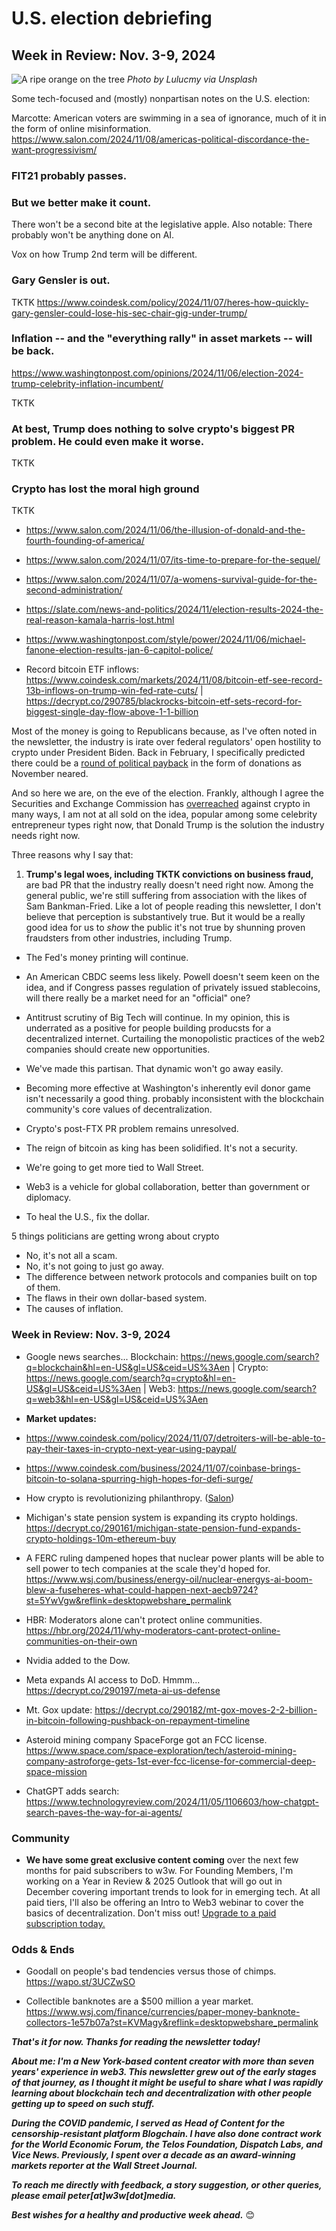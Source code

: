 # U.S. election debriefing
## Week in Review: Nov. 3-9, 2024

![A ripe orange on the tree](https://w3w.news/img/lulucmy-unsplash-1920.jpg)
*Photo by Lulucmy via Unsplash*



Some tech-focused and (mostly) nonpartisan notes on the U.S. election:

Marcotte: American voters are swimming in a sea of ignorance, much of it in the form of online misinformation. https://www.salon.com/2024/11/08/americas-political-discordance-the-want-progressivism/

### FIT21 probably passes.

### But we better make it count.

There won't be a second bite at the legislative apple. Also notable: There probably won't be anything done on AI.

Vox on how Trump 2nd term will be different. <!-- Need YouTube link -->

### Gary Gensler is out.

TKTK https://www.coindesk.com/policy/2024/11/07/heres-how-quickly-gary-gensler-could-lose-his-sec-chair-gig-under-trump/

### Inflation -- and the "everything rally" in asset markets -- will be back.

https://www.washingtonpost.com/opinions/2024/11/06/election-2024-trump-celebrity-inflation-incumbent/

TKTK

### At best, Trump does nothing to solve crypto's biggest PR problem. He could even make it worse.

TKTK

### Crypto has lost the moral high ground

TKTK





- https://www.salon.com/2024/11/06/the-illusion-of-donald-and-the-fourth-founding-of-america/

- https://www.salon.com/2024/11/07/its-time-to-prepare-for-the-sequel/

- https://www.salon.com/2024/11/07/a-womens-survival-guide-for-the-second-administration/

- https://slate.com/news-and-politics/2024/11/election-results-2024-the-real-reason-kamala-harris-lost.html

- https://www.washingtonpost.com/style/power/2024/11/06/michael-fanone-election-results-jan-6-capitol-police/

- Record bitcoin ETF inflows: https://www.coindesk.com/markets/2024/11/08/bitcoin-etf-see-record-13b-inflows-on-trump-win-fed-rate-cuts/ | https://decrypt.co/290785/blackrocks-bitcoin-etf-sets-record-for-biggest-single-day-flow-above-1-1-billion

Most of the money is going to Republicans because, as I've often noted in the newsletter, the industry is irate over federal regulators' open hostility to crypto under President Biden. Back in February, I specifically predicted there could be a [round of political payback](https://peteramckay.medium.com/bitcoiners-strike-back-at-warren-da0603bfc1f9) in the form of donations as November neared.

And so here we are, on the eve of the election. Frankly, although I agree the Securities and Exchange Commission has [overreached](https://www.reuters.com/business/finance/whats-stake-grayscales-spot-bitcoin-etf-case-against-sec-2023-08-29/) against crypto in many ways, I am not at all sold on the idea, popular among some celebrity entrepreneur types right now, that Donald Trump is the solution the industry needs right now.

Three reasons why I say that:

1. **Trump's legal woes, including TKTK convictions on business fraud,** are bad PR that the industry really doesn't need right now. Among the general public, we're still suffering from association with the likes of Sam Bankman-Fried. Like a lot of people reading this newsletter, I don't believe that perception is substantively true. But it would be a really good idea for us to *show* the public it's not true by shunning proven fraudsters from other industries, including Trump.

- The Fed's money printing will continue.

- An American CBDC seems less likely. Powell doesn't seem keen on the idea, and if Congress passes regulation of privately issued stablecoins, will there really be a market need for an "official" one?

- Antitrust scrutiny of Big Tech will continue. In my opinion, this is underrated as a positive for people building producsts for a decentralized internet. Curtailing the monopolistic practices of the web2 companies should create new opportunities.


- We've made this partisan. That dynamic won't go away easily.

- Becoming more effective at Washington's inherently evil donor game isn't necessarily a good thing. probably inconsistent with the blockchain community's core values of decentralization.

- Crypto's post-FTX PR problem remains unresolved.

- The reign of bitcoin as king has been solidified. It's not a security.


- We're going to get more tied to Wall Street.

- Web3 is a vehicle for global collaboration, better than government or diplomacy.

- To heal the U.S., fix the dollar.













5 things politicians are getting wrong about crypto

- No, it's not all a scam.
- No, it's not going to just go away.
- The difference between network protocols and companies built on top of them.
- The flaws in their own dollar-based system.
- The causes of inflation.








<!--

String from the last few weeks. Some of this may be useful for newsletter, or perhaps social posts...

- https://www.wsj.com/tech/personal-tech/password-security-two-factor-authentication-bank-email-phone-42a5f4cf?st=uTPpg6&reflink=desktopwebshare_permalink

- VC's are embracing web3 + AI: https://www.coindesk.com/business/2024/10/24/why-web3-vcs-are-embracing-cryptoai/ |  Andreessen on AI models: https://techcrunch.com/2024/10/22/marc-andreessen-says-ai-model-makers-are-in-a-race-to-the-bottom-and-its-not-god-for-business/

- Games that pay BTC to play: https://decrypt.co/205392/bitcoin-booming-you-earn-more-playing-free-games

- New blockchain trilemma: https://www.coindesk.com/opinion/2024/10/18/the-new-blockchain-trilemma-is-here-and-its-not-about-technology/

- Andreesen funded AI becomes a millionaire: https://www.theblock.co/post/322002/marc-andreessen-funded-ai-bot-becomes-a-millionaire-after-fartcoin-holdings-rally

- Citadel's Griffin on what's wrong with Media: https://fortune.com/2024/10/11/citadel-ken-griffin-media/ <!-- Probably a good social share as well.

- Talking career goals in intvus: https://www.fastcompany.com/91205202/how-should-i-talk-about-my-career-goals-in-an-interview

-->

### Week in Review: Nov. 3-9, 2024

- Google news searches... Blockchain: https://news.google.com/search?q=blockchain&hl=en-US&gl=US&ceid=US%3Aen | Crypto: https://news.google.com/search?q=crypto&hl=en-US&gl=US&ceid=US%3Aen | Web3: https://news.google.com/search?q=web3&hl=en-US&gl=US&ceid=US%3Aen

- **Market updates:** <!-- tktk -->

- https://www.coindesk.com/policy/2024/11/07/detroiters-will-be-able-to-pay-their-taxes-in-crypto-next-year-using-paypal/

- https://www.coindesk.com/business/2024/11/07/coinbase-brings-bitcoin-to-solana-spurring-high-hopes-for-defi-surge/


- How crypto is revolutionizing philanthropy. ([Salon](https://www.salon.com/2024/11/07/beyond-the-scandals-how-crypto-is-quietly-revolutionizing-philanthropy/))

- Michigan's state pension system is expanding its crypto holdings. https://decrypt.co/290161/michigan-state-pension-fund-expands-crypto-holdings-10m-ethereum-buy

- A FERC ruling dampened hopes that nuclear power plants will be able to sell power to tech companies at the scale they'd hoped for. https://www.wsj.com/business/energy-oil/nuclear-energys-ai-boom-blew-a-fuseheres-what-could-happen-next-aecb9724?st=5YwVgw&reflink=desktopwebshare_permalink

- HBR: Moderators alone can't protect online communities. https://hbr.org/2024/11/why-moderators-cant-protect-online-communities-on-their-own

- Nvidia added to the Dow. <!-- Link TK -->

- Meta expands AI access to DoD. Hmmm... https://decrypt.co/290197/meta-ai-us-defense

- Mt. Gox update: https://decrypt.co/290182/mt-gox-moves-2-2-billion-in-bitcoin-following-pushback-on-repayment-timeline

- Asteroid mining company SpaceForge got an FCC license. https://www.space.com/space-exploration/tech/asteroid-mining-company-astroforge-gets-1st-ever-fcc-license-for-commercial-deep-space-mission

- ChatGPT adds search: https://www.technologyreview.com/2024/11/05/1106603/how-chatgpt-search-paves-the-way-for-ai-agents/

### Community

- **We have some great exclusive content coming** over the next few months for paid subscribers to w3w. For Founding Members, I'm working on a Year in Review & 2025 Outlook that will go out in December covering important trends to look for in emerging tech. At all paid tiers, I'll also be offering an Intro to Web3 webinar to cover the basics of decentralization. Don't miss out! [Upgrade to a paid subscription today.](https://w3wnews.substack.com/subscribe)   

<!--

- Add BTC addy...

- QR code is here. <!-- Create image, upload to https://w3w.news/btc-tipjar ->

- Promote gift subs...

-->

### Odds & Ends

- Goodall on people's bad tendencies versus those of chimps. https://wapo.st/3UCZwSO

- Collectible banknotes are a $500 million a year market. https://www.wsj.com/finance/currencies/paper-money-banknote-collectors-1e57b07a?st=KVMagy&reflink=desktopwebshare_permalink

_**That's it for now. Thanks for reading the newsletter today!**_

_**About me: I'm a New York-based content creator with more than seven years' experience in web3. This newsletter grew out of the early stages of that journey, as I thought it might be useful to share what I was rapidly learning about blockchain tech and decentralization with other people getting up to speed on such stuff.**_

 _**During the COVID pandemic, I served as Head of Content for the censorship-resistant platform Blogchain. I have also done contract work for the World Economic Forum, the Telos Foundation, Dispatch Labs, and Vice News. Previously, I spent over a decade as an award-winning markets reporter at the Wall Street Journal.**_

 _**To reach me directly with feedback, a story suggestion, or other queries, please email peter[at]w3w[dot]media.**_

 _**Best wishes for a healthy and productive week ahead.**_ 😊

